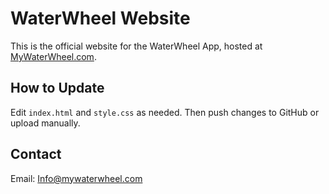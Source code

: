 
# WaterWheel Website

This is the official website for the WaterWheel App, hosted at [MyWaterWheel.com](https://mywaterwheel.com).

## How to Update

Edit `index.html` and `style.css` as needed. Then push changes to GitHub or upload manually.

## Contact

Email: Info@mywaterwheel.com
